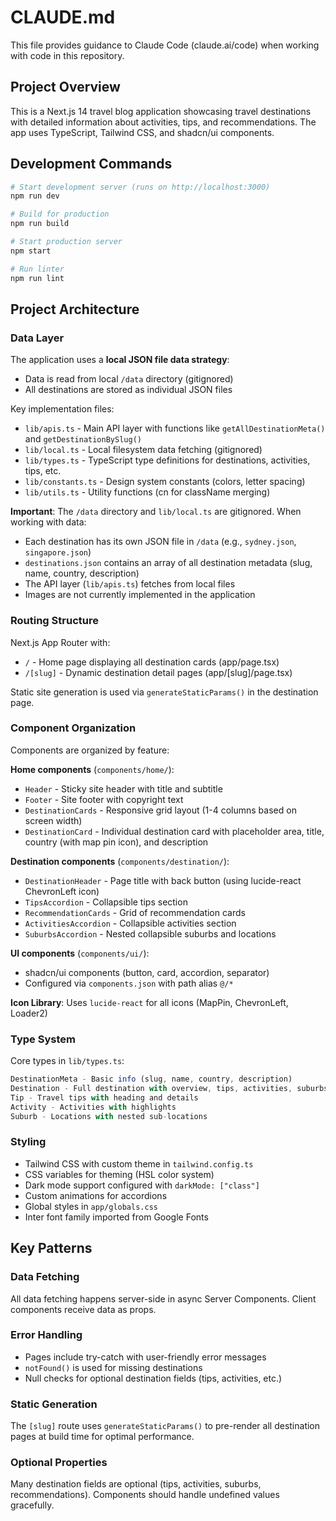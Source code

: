 # CLAUDE.md

This file provides guidance to Claude Code (claude.ai/code) when working with code in this repository.

## Project Overview

This is a Next.js 14 travel blog application showcasing travel destinations with detailed information about activities, tips, and recommendations. The app uses TypeScript, Tailwind CSS, and shadcn/ui components.

## Development Commands

```bash
# Start development server (runs on http://localhost:3000)
npm run dev

# Build for production
npm run build

# Start production server
npm start

# Run linter
npm run lint
```

## Project Architecture

### Data Layer

The application uses a **local JSON file data strategy**:

- Data is read from local `/data` directory (gitignored)
- All destinations are stored as individual JSON files

Key implementation files:
- `lib/apis.ts` - Main API layer with functions like `getAllDestinationMeta()` and `getDestinationBySlug()`
- `lib/local.ts` - Local filesystem data fetching (gitignored)
- `lib/types.ts` - TypeScript type definitions for destinations, activities, tips, etc.
- `lib/constants.ts` - Design system constants (colors, letter spacing)
- `lib/utils.ts` - Utility functions (cn for className merging)

**Important**: The `/data` directory and `lib/local.ts` are gitignored. When working with data:
- Each destination has its own JSON file in `/data` (e.g., `sydney.json`, `singapore.json`)
- `destinations.json` contains an array of all destination metadata (slug, name, country, description)
- The API layer (`lib/apis.ts`) fetches from local files
- Images are not currently implemented in the application

### Routing Structure

Next.js App Router with:
- `/` - Home page displaying all destination cards (app/page.tsx)
- `/[slug]` - Dynamic destination detail pages (app/[slug]/page.tsx)

Static site generation is used via `generateStaticParams()` in the destination page.

### Component Organization

Components are organized by feature:

**Home components** (`components/home/`):
- `Header` - Sticky site header with title and subtitle
- `Footer` - Site footer with copyright text
- `DestinationCards` - Responsive grid layout (1-4 columns based on screen width)
- `DestinationCard` - Individual destination card with placeholder area, title, country (with map pin icon), and description

**Destination components** (`components/destination/`):
- `DestinationHeader` - Page title with back button (using lucide-react ChevronLeft icon)
- `TipsAccordion` - Collapsible tips section
- `RecommendationCards` - Grid of recommendation cards
- `ActivitiesAccordion` - Collapsible activities section
- `SuburbsAccordion` - Nested collapsible suburbs and locations

**UI components** (`components/ui/`):
- shadcn/ui components (button, card, accordion, separator)
- Configured via `components.json` with path alias `@/*`

**Icon Library**: Uses `lucide-react` for all icons (MapPin, ChevronLeft, Loader2)

### Type System

Core types in `lib/types.ts`:

```typescript
DestinationMeta - Basic info (slug, name, country, description)
Destination - Full destination with overview, tips, activities, suburbs
Tip - Travel tips with heading and details
Activity - Activities with highlights
Suburb - Locations with nested sub-locations
```

### Styling

- Tailwind CSS with custom theme in `tailwind.config.ts`
- CSS variables for theming (HSL color system)
- Dark mode support configured with `darkMode: ["class"]`
- Custom animations for accordions
- Global styles in `app/globals.css`
- Inter font family imported from Google Fonts

## Key Patterns

### Data Fetching
All data fetching happens server-side in async Server Components. Client components receive data as props.

### Error Handling
- Pages include try-catch with user-friendly error messages
- `notFound()` is used for missing destinations
- Null checks for optional destination fields (tips, activities, etc.)

### Static Generation
The `[slug]` route uses `generateStaticParams()` to pre-render all destination pages at build time for optimal performance.

### Optional Properties
Many destination fields are optional (tips, activities, suburbs, recommendations). Components should handle undefined values gracefully.
